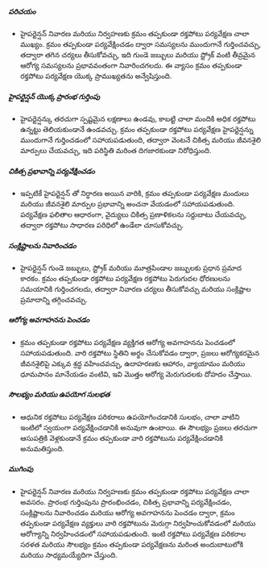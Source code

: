 ##### పరిచయం
* హైపర్టెన్షన్ నివారణ మరియు నిర్వహణకు క్రమం తప్పకుండా రక్తపోటు పర్యవేక్షణ చాలా ముఖ్యం. క్రమం తప్పకుండా పర్యవేక్షించడం ద్వారా సమస్యలను ముందుగానే గుర్తించవచ్చు, తద్వారా తగిన చర్యలు తీసుకోవచ్చు, ఇది గుండె జబ్బులు మరియు స్ట్రోక్ వంటి తీవ్రమైన ఆరోగ్య సమస్యలను ప్రభావవంతంగా నివారించగలదు. ఈ వ్యాసం క్రమం తప్పకుండా రక్తపోటు పర్యవేక్షణ యొక్క ప్రాముఖ్యతను అన్వేషిస్తుంది.

##### హైపర్టెన్షన్ యొక్క ప్రారంభ గుర్తింపు
* హైపర్టెన్షన్కు తరచుగా స్పష్టమైన లక్షణాలు ఉండవు, కాబట్టి చాలా మందికి అధిక రక్తపోటు ఉన్నట్టు తెలియకుండానే ఉండవచ్చు. క్రమం తప్పకుండా రక్తపోటు పర్యవేక్షణ హైపర్టెన్షన్ను ముందుగానే గుర్తించడంలో సహాయపడుతుంది, తద్వారా వెంటనే చికిత్స మరియు జీవనశైలి మార్పులు చేయవచ్చు, ఇది పరిస్థితి మరింత దిగజారకుండా నిరోధిస్తుంది.

##### చికిత్స ప్రభావాన్ని పర్యవేక్షించడం
* ఇప్పటికే హైపర్టెన్షన్ తో నిర్ధారణ అయిన వారికి, క్రమం తప్పకుండా పర్యవేక్షణ మందులు మరియు జీవనశైలి మార్పుల ప్రభావాన్ని అంచనా వేయడంలో సహాయపడుతుంది. పర్యవేక్షణ ఫలితాల ఆధారంగా, వైద్యులు చికిత్స ప్రణాళికలను సర్దుబాటు చేయవచ్చు, తద్వారా రక్తపోటు సాధారణ పరిధిలో ఉండేలా చూసుకోవచ్చు.

##### సంక్లిష్టాలను నివారించడం
* హైపర్టెన్షన్ గుండె జబ్బులు, స్ట్రోక్ మరియు మూత్రపిండాల జబ్బులకు ప్రధాన ప్రమాద కారకం. క్రమం తప్పకుండా రక్తపోటు పర్యవేక్షణ రక్తపోటు పెరుగుదల ధోరణులను సమయానికి గుర్తించగలదు, తద్వారా నివారణ చర్యలు తీసుకోవచ్చు మరియు సంక్లిష్టాల ప్రమాదాన్ని తగ్గించవచ్చు.

##### ఆరోగ్య అవగాహనను పెంచడం
* క్రమం తప్పకుండా రక్తపోటు పర్యవేక్షణ వ్యక్తిగత ఆరోగ్య అవగాహనను పెంచడంలో సహాయపడుతుంది. వారి రక్తపోటు స్థితిని అర్థం చేసుకోవడం ద్వారా, ప్రజలు ఆరోగ్యకరమైన జీవనశైలిపై ఎక్కువ శ్రద్ధ వహించవచ్చు, ఉదాహరణకు ఆహారం, వ్యాయామం మరియు ధూమపానం మానేయడం వంటివి, ఇవి మొత్తం ఆరోగ్య మెరుగుదలకు దోహదం చేస్తాయి.

##### సౌలభ్యం మరియు ఉపయోగ సులభత
* ఆధునిక రక్తపోటు పర్యవేక్షణ పరికరాలు ఉపయోగించడానికి సులభం, చాలా వాటిని ఇంటిలో స్వయంగా పర్యవేక్షించడానికి అనువుగా ఉంటాయి. ఈ సౌలభ్యం ప్రజలు తరచుగా ఆసుపత్రికి వెళ్లకుండానే క్రమం తప్పకుండా వారి రక్తపోటును పర్యవేక్షించడానికి అనుమతిస్తుంది.

##### ముగింపు
* హైపర్టెన్షన్ నివారణ మరియు నిర్వహణకు క్రమం తప్పకుండా రక్తపోటు పర్యవేక్షణ చాలా అవసరం. ప్రారంభ గుర్తింపును ప్రారంభించడం, చికిత్స ప్రభావాన్ని పర్యవేక్షించడం, సంక్లిష్టాలను నివారించడం మరియు ఆరోగ్య అవగాహనను పెంచడం ద్వారా, క్రమం తప్పకుండా పర్యవేక్షణ వ్యక్తులు వారి రక్తపోటును మెరుగ్గా నిర్వహించుకోవడంలో మరియు ఆరోగ్యాన్ని నిర్వహించడంలో సహాయపడుతుంది. ఇంటి రక్తపోటు పర్యవేక్షణ పరికరాల సరళత మరియు సౌలభ్యం క్రమం తప్పకుండా పర్యవేక్షణను మరింత అందుబాటులోకి మరియు సాధ్యమయ్యేదిగా చేస్తుంది.